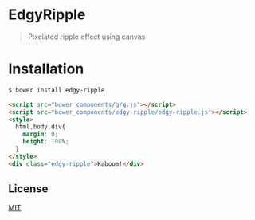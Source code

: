 # EdgyRipple

> Pixelated ripple effect using canvas

# Installation

```bash
$ bower install edgy-ripple
```

```html
<script src="bower_components/q/q.js"></script>
<script src="bower_components/edgy-ripple/edgy-ripple.js"></script>
<style>
  html,body,div{
    margin: 0;
    height: 100%;
  }
</style>
<div class="edgy-ripple">Kaboom!</div>
```

License
---
[MIT](http://59naga.mit-license.org/)
